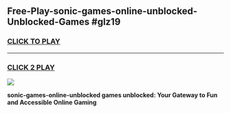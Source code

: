 
## Free-Play-sonic-games-online-unblocked-Unblocked-Games #glz19
<h3>
<a href="https://news.freeplayer.one?title=sonic-games-online-unblocked&ref=8M">CLICK TO PLAY</a></h3>
<hr>

<h3>
<a href="https://news.freeplayer.one?title=sonic-games-online-unblocked&ref=8M">CLICK 2 PLAY</a>
  
</h3>

<a href="https://news.freeplayer.one?title=sonic-games-online-unblocked&ref=8M"><img src="https://clearcache.store/games.png"></a>


**sonic-games-online-unblocked games unblocked: Your Gateway to Fun and Accessible Online Gaming**
